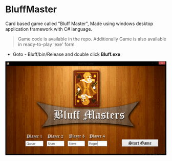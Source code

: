 # BluffMaster
Card based game called "Bluff Master", Made using windows desktop application framework with C# language.
> Game code is available in the repo. Additionally Game is also available in ready-to-play 'exe' form
- Goto - Bluff/bin/Release and double click **Bluff.exe**

![alt text](https://github.com/QaisarRajput/BluffMaster/raw/master/Bluff.png)
